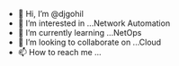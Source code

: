 - 👋 Hi, I’m @djgohil
- 👀 I’m interested in ...Network Automation
- 🌱 I’m currently learning ...NetOps
- 💞️ I’m looking to collaborate on ...Cloud
- 📫 How to reach me ...

<!---
djgohil/djgohil is a ✨ special ✨ repository because its `README.md` (this file) appears on your GitHub profile.
You can click the Preview link to take a look at your changes.
--->
